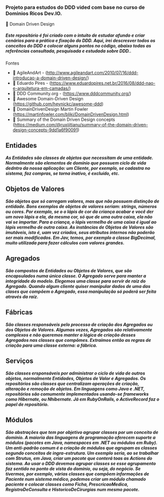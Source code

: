  ### Projeto para estudos do DDD vided com base no curso de Dominios Ricos Dev.IO.
 
:blue_book: Domain Driven Design

##### Este repositório é foi criado com o intuito de estudar afundo e criar cenários para a prática e fixação do DDD. Aqui, irei descresver todos os conceitos do DDD e colocar alguns pontos no código, abaixo todas as referências consultada, pesquisada e estudada sobre DDD..
 
 Fontes
 * :bookmark_tabs: AgileAndArt -  (http://www.agileandart.com/2010/07/16/ddd-introducao-a-domain-driven-design/)
 * :bookmark_tabs: Eduardo Pires -  (https://www.eduardopires.net.br/2016/08/ddd-nao-e-arquitetura-em-camadas/)
 * :bookmark_tabs: DDD Community.org - (https://www.dddcommunity.org/) 
 * :bookmark_tabs: Awesome Domain-Driven Design (https://github.com/heynickc/awesome-ddd)
 * :bookmark_tabs: DomainDrivenDesign Martin Fowler (https://martinfowler.com/bliki/DomainDrivenDesign.html)
 * :bookmark_tabs: Summary of the Domain Driven Design concepts (https://medium.com/@ruxijitianu/summary-of-the-domain-driven-design-concepts-9dd1a6f90091)



## Entidades
##### As Entidades são classes de objetos que necessitam de uma entidade. Normalmente são elementos de domínio que possuem ciclo de vida dedntro da nossa aplicação: um Cliente, por exemplo, se cadastra no sistema, faz compras, se torna inativo, é excluído, etc.

## Objetos de Valores
##### São objetos que só carregam valores, mas que não possuem distinção de entidade. Bons exemplos de objetos de valores seriam: strings, números ou cores. Por exemplo, se o o lápis de cor da criança acabar e você der um novo lápis a ela, da mesma cor, só que de uma outra caixa, ela não vai se importar. Para a criança, o lápis vermelho de uma caixa é igual ao lápis vermelho de outra caixa. As instâncias de Objetos de Valores são imutáveis, isto é, uam vez criados, seus atributos internos não poderão ser mais modificados. Em Jav, temos, por exemplo a classe BigDecimal, muito utilizada para fazer cálculos com valores grandes. 

## Agregados
##### São compostos de Entidades ou Objetos de Valores, que são encapsulados numa única classe. O Agregado serve para manter a integridade do modelo. Elegemos uma classe para servir de **raíz** do Agregado. Quando algum cliente quiser manipular dados de uma das clases que compõem o Agregado, essa manipulação só poderá ser feita através da **raíz**.

## Fábricas
##### São classes responsáveis pelo processo de criação dos Agregados ou dos Objetos de Valores. Algumas vezes, Agregados são relativamente complexos e não queremos manter a lógica de criação desses Agregados nas classes que compõmes. Extraímos então as regras de criação para uma classe externa: a fábrica.

## Serviços
##### São classes ersponsáveis por administrar o ciclo de vida de outros objetos, normalmente Entidades, Objetos de Valor e Agregados. Os repositórios são classes que centralizam operações de criação, alteração e remoção de objetos. Em linguagens como Java e .NET, repositórios são comumente implementados usando-se frameworks como Hibernate, ou Nhibernate. Já em RubyOnRails, o ActiveRecord faz o papel de repositório.

## Módulos
##### São abstrações que tem por objetivo agrupar classes por um conceito de domínio. A maioria das linguagens de programação oferecem suporte a módulos (pacotes em Java, namespaces em .NET ou módulos em Ruby). Um anti-padrão comum é a criação de módulos que agrupam as classes segundo conceitos de ingra-estrutura. Um exemplo seria, ao se trabalhar com Strutus, em Java, criar um pacote que conterá toas as Actions do sistema. Ao usar o DDD devemos agrupar classes se esse agrupamento faz sentido no ponto de vista do domínio, ou seja, do negócio. Se tivermos, por exemplo, várias classes que compõem informações de Paciente num sistema médico, podemos criar um módulo chamado **paciente** e colocar classes como Ficha, PrescricaoMedica, RegistroDeConsulta e HistoricoDeCirurgias num mesmo pacote.




